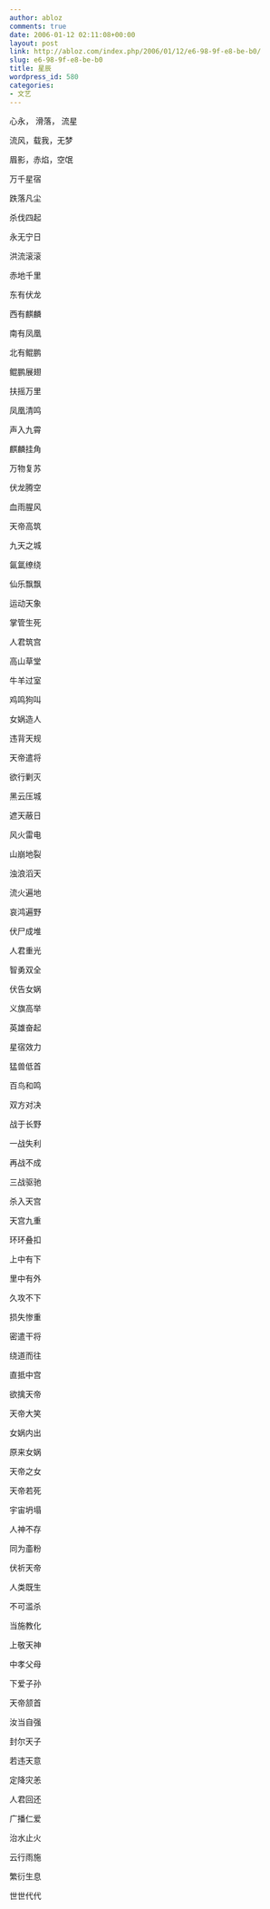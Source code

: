 ```yaml
---
author: abloz
comments: true
date: 2006-01-12 02:11:08+00:00
layout: post
link: http://abloz.com/index.php/2006/01/12/e6-98-9f-e8-be-b0/
slug: e6-98-9f-e8-be-b0
title: 星辰
wordpress_id: 580
categories:
- 文艺
---
```







心永， 滑落， 流星

流风，载我，无梦

眉影，赤焰，空氓

万千星宿

跌落凡尘

杀伐四起

永无宁日

洪流滚滚

赤地千里

东有伏龙

西有麒麟

南有凤凰

北有鲲鹏

鲲鹏展翅

扶摇万里

凤凰清鸣

声入九霄

麒麟挂角

万物复苏

伏龙腾空

血雨腥风

天帝高筑

九天之城

氤氲缭绕

仙乐飘飘

运动天象

掌管生死

人君筑宫

高山草堂

牛羊过室

鸡鸣狗叫

女娲造人

违背天规

天帝遣将

欲行剿灭

黑云压城

遮天蔽日

风火雷电

山崩地裂

浊浪滔天

流火遍地

哀鸿遍野

伏尸成堆

人君重光

智勇双全

伏告女娲

义旗高举

英雄奋起

星宿效力

猛兽低首

百鸟和鸣

双方对决

战于长野

一战失利

再战不成

三战驱驰

杀入天宫

天宫九重

环环叠扣

上中有下

里中有外

久攻不下

损失惨重

密遣干将

绕道而往

直抵中宫

欲擒天帝

天帝大笑

女娲内出

原来女娲

天帝之女

天帝若死

宇宙坍塌

人神不存

同为齑粉

伏祈天帝

人类既生

不可滥杀

当施教化

上敬天神

中孝父母

下爱子孙

天帝颔首

汝当自强

封尔天子

若违天意

定降灾恙

人君回还

广播仁爱

治水止火

云行雨施

繁衍生息

世世代代







